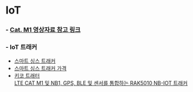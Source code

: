 # IoT

### - [Cat. M1 영상자료 참고 링크](https://www.g.camp/659)  
### - IoT 트래커  
 * [스마트 싱스 트래커](https://www.samsung.com/sec/mobile-accessories/smartthings-tracker-v110/SM-V110SZWASKC/)  
 * [스마트 싱스 트래커 가격](http://scimonitors.com/skt%EC%8A%A4%EB%A7%88%ED%8A%B8%EC%8B%B1%EC%8A%A4-%ED%8A%B8%EB%9E%98%EC%BB%A4-iot-%EC%A0%84%EC%9A%A9%EB%A7%9D%EC%9C%BC%EB%A1%9C-%EC%95%84%EC%9D%B4-%EB%B0%98%EB%A0%A4%EB%8F%99%EB%AC%BC/)  
 * [키코 트래터](http://www.11st.co.kr/products/2148052345?utm_medium=%EA%B2%80%EC%83%89&gclid=EAIaIQobChMI2v-Gsamg7gIVEgRgCh2rlAtvEAYYASABEgJfOvD_BwE&utm_source=%EA%B5%AC%EA%B8%80_PC_S_%EC%87%BC%ED%95%91&utm_campaign=%EA%B5%AC%EA%B8%80%EC%87%BC%ED%95%91PC+%EC%B6%94%EA%B0%80%EC%9E%91%EC%97%85&utm_term=)  
 [LTE CAT M1 및 NB1, GPS, BLE 및 센서를 통합하는 RAK5010 NB-IOT 트래커](https://unit808.com/shop/goods_view.php?id=2670208542&ad_code=naver_shopping&NaPm=ct%3Dkk0tr8bk%7Cci%3D4df49cf84046c4b07cf72b10a0e4282ac6ae6cb9%7Ctr%3Dsls%7Csn%3D637611%7Chk%3D2b0ed254a786a074fb91f391a300e4ed2c6a9064)  

